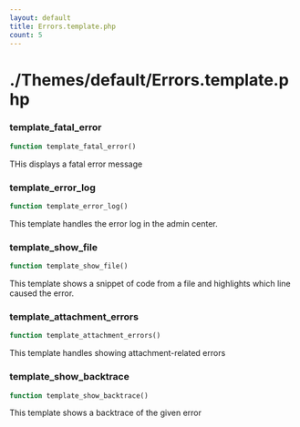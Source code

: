 ```yaml
---
layout: default
title: Errors.template.php
count: 5
---
```


# ./Themes/default/Errors.template.php

### template_fatal_error

```php
function template_fatal_error()
```
THis displays a fatal error message



### template_error_log

```php
function template_error_log()
```
This template handles the error log in the admin center.



### template_show_file

```php
function template_show_file()
```
This template shows a snippet of code from a file and highlights which line caused the error.



### template_attachment_errors

```php
function template_attachment_errors()
```
This template handles showing attachment-related errors



### template_show_backtrace

```php
function template_show_backtrace()
```
This template shows a backtrace of the given error



